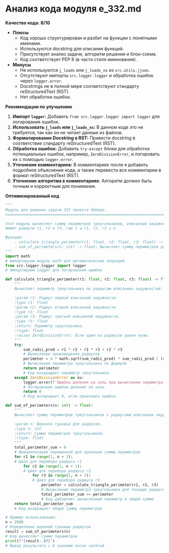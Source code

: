 # Анализ кода модуля e_332.md

**Качество кода: 8/10**

*   **Плюсы**
    *   Код хорошо структурирован и разбит на функции с понятными именами.
    *   Используются docstring для описания функций.
    *   Присутствует анализ задачи, алгоритм решения и блок-схема.
    *   Код соответствует PEP 8 (в части стиля именования).
*   **Минусы**
    *   Не используются `j_loads` или `j_loads_ns` из `src.utils.jjson`.
    *   Отсутствуют импорты `src.logger.logger` и обработка ошибок через `logger.error`.
    *   Docstrings не в полной мере соответствуют стандарту reStructuredText (RST).
    *   Нет обработки ошибок.

**Рекомендации по улучшению**

1.  **Импорт `logger`:** Добавить `from src.logger.logger import logger` для логирования ошибок.
2.  **Использовать `j_loads` или `j_loads_ns`:** В данном коде это не требуется, так как он не читает данные из файлов.
3.  **Форматирование Docstring в RST:** Привести docstring в соответствие стандарту reStructuredText (RST).
4.  **Обработка ошибок:** Добавить `try-except` блоки для обработки потенциальных ошибок, например, `ZeroDivisionError`, и логировать их с помощью `logger.error`.
5.  **Уточнение комментариев:** В комментариях после `#` добавить подробное объяснение кода, а также перевести все комментарии в формат reStructuredText (RST).
6.  **Уточнение алгоритма в комментариях**: Алгоритм должен быть точным и корректным для понимания.

**Оптимизированный код**

```python
"""
Модуль для решения задачи 332 проекта Эйлера.
===============================================================================

Этот модуль вычисляет сумму периметров треугольников, вписанные окружности которых
имеют радиусы r1, r2 и r3, где 1 ≤ r1, r2, r3 ≤ n.

Функции:
    - calculate_triangle_perimeter(r1: float, r2: float, r3: float) -> float: Вычисляет периметр треугольника.
    - sum_of_perimeters(n: int) -> float: Вычисляет сумму периметров для заданного n.
"""
import math
# импортируем модуль math для математических операций
from src.logger.logger import logger
# импортируем logger для логирования ошибок

def calculate_triangle_perimeter(r1: float, r2: float, r3: float) -> float:
    """
    Вычисляет периметр треугольника по радиусам вписанных окружностей.

    :param r1: Радиус первой вписанной окружности.
    :type r1: float
    :param r2: Радиус второй вписанной окружности.
    :type r2: float
    :param r3: Радиус третьей вписанной окружности.
    :type r3: float
    :return: Периметр треугольника.
    :rtype: float
    :raises ZeroDivisionError: Если один из радиусов равен нулю.
    """
    try:
        sum_radii_prod = r1 * r2 + r1 * r3 + r2 * r3
        # Вычисление произведения радиусов
        perimeter = 4 * math.sqrt(sum_radii_prod) * sum_radii_prod / (r1 * r2 * r3)
        # Вычисление периметра треугольника по формуле
        return perimeter
        # Код возвращает периметр треугольника
    except ZeroDivisionError as ex:
        logger.error(f'Ошибка деления на ноль при вычислении периметра: {r1=}, {r2=}, {r3=}', ex)
        # Логирование ошибки деления на ноль
        return 0
        # Код возвращает 0, если произошла ошибка

def sum_of_perimeters(n: int) -> float:
    """
    Вычисляет сумму периметров треугольников с радиусами вписанных окружностей от 1 до n.

    :param n: Верхняя граница для радиусов.
    :type n: int
    :return: Сумма периметров треугольников.
    :rtype: float
    """
    total_perimeter_sum = 0
    # Инициализация переменной для хранения суммы периметров
    for r1 in range(1, n + 1):
    # Цикл для перебора радиуса r1
        for r2 in range(1, n + 1):
        # Цикл для перебора радиуса r2
            for r3 in range(1, n + 1):
            # Цикл для перебора радиуса r3
                perimeter = calculate_triangle_perimeter(r1, r2, r3)
                # Вычисление периметра треугольника для текущих радиусов
                total_perimeter_sum += perimeter
                # Код добавляет вычисленный периметр к общей сумме
    return total_perimeter_sum
    # Код возвращает общую сумму периметров

# Пример использования:
n = 2500
# Определение верхней границы радиусов
result = sum_of_perimeters(n)
# Код вычисляет сумму периметров
print(f"{result:.8f}")
# Вывод результата с 8 знаками после запятой
```